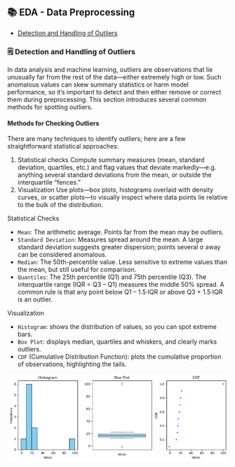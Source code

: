 ## 📚 EDA - Data Preprocessing

- [Detection and Handling of Outliers](#️-detection-and-handling-of-outliers)

### 🗒️ Detection and Handling of Outliers
In data analysis and machine learning, outliers are observations that lie unusually far from the rest of the data—either extremely high or low. Such anomalous values can skew summary statistics or harm model performance, so it’s important to detect and then either remove or correct them during preprocessing. This section introduces several common methods for spotting outliers.

#### Methods for Checking Outliers
There are many techniques to identify outliers; here are a few straightforward statistical approaches:
1.  Statistical checks
Compute summary measures (mean, standard deviation, quartiles, etc.) and flag values that deviate markedly—e.g. anything several standard deviations from the mean, or outside the interquartile “fences.”
2.  Visualization
Use plots—box plots, histograms overlaid with density curves, or scatter plots—to visually inspect where data points lie relative to the bulk of the distribution.

Statistical Checks
- `Mean`: The arithmetic average. Points far from the mean may be outliers.
- `Standard Deviation`: Measures spread around the mean. A large standard deviation suggests greater dispersion; points several σ away can be considered anomalous.
- `Median`: The 50th-percentile value. Less sensitive to extreme values than the mean, but still useful for comparison.
- `Quantiles`: The 25th percentile (Q1) and 75th percentile (Q3). The interquartile range (IQR = Q3 – Q1) measures the middle 50% spread. A common rule is that any point below Q1 – 1.5·IQR or above Q3 + 1.5·IQR is an outlier.

Visualization
- `Histogram`: shows the distribution of values, so you can spot extreme bars.
- `Box Plot`: displays median, quartiles and whiskers, and clearly marks outliers.
- `CDF` (Cumulative Distribution Function): plots the cumulative proportion of observations, highlighting the tails.

![Visualization Checks](/assets/visualization_checks.png)



